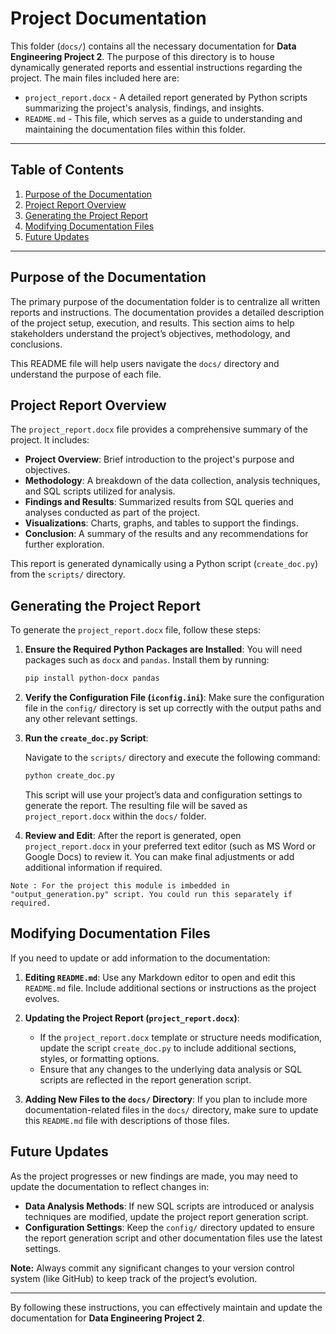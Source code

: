 # Project Documentation

This folder (`docs/`) contains all the necessary documentation for **Data Engineering Project 2**. The purpose of this directory is to house dynamically generated reports and essential instructions regarding the project. The main files included here are:

- `project_report.docx` - A detailed report generated by Python scripts summarizing the project's analysis, findings, and insights.
- `README.md` - This file, which serves as a guide to understanding and maintaining the documentation files within this folder.

---

## Table of Contents

1. [Purpose of the Documentation](#purpose-of-the-documentation)
2. [Project Report Overview](#project-report-overview)
3. [Generating the Project Report](#generating-the-project-report)
4. [Modifying Documentation Files](#modifying-documentation-files)
5. [Future Updates](#future-updates)

---

## Purpose of the Documentation

The primary purpose of the documentation folder is to centralize all written reports and instructions. The documentation provides a detailed description of the project setup, execution, and results. This section aims to help stakeholders understand the project’s objectives, methodology, and conclusions.

This README file will help users navigate the `docs/` directory and understand the purpose of each file.

## Project Report Overview

The `project_report.docx` file provides a comprehensive summary of the project. It includes:

- **Project Overview**: Brief introduction to the project's purpose and objectives.
- **Methodology**: A breakdown of the data collection, analysis techniques, and SQL scripts utilized for analysis.
- **Findings and Results**: Summarized results from SQL queries and analyses conducted as part of the project.
- **Visualizations**: Charts, graphs, and tables to support the findings.
- **Conclusion**: A summary of the results and any recommendations for further exploration.

This report is generated dynamically using a Python script (`create_doc.py`) from the `scripts/` directory.

## Generating the Project Report

To generate the `project_report.docx` file, follow these steps:

1. **Ensure the Required Python Packages are Installed**: You will need packages such as `docx` and `pandas`. Install them by running:

    ```bash
    pip install python-docx pandas
    ```

2. **Verify the Configuration File (`iconfig.ini`)**: Make sure the configuration file in the `config/` directory is set up correctly with the output paths and any other relevant settings.

3. **Run the `create_doc.py` Script**:

    Navigate to the `scripts/` directory and execute the following command:

    ```bash
    python create_doc.py
    ```

    This script will use your project’s data and configuration settings to generate the report. The resulting file will be saved as `project_report.docx` within the `docs/` folder.

4. **Review and Edit**: After the report is generated, open `project_report.docx` in your preferred text editor (such as MS Word or Google Docs) to review it. You can make final adjustments or add additional information if required.

```
Note : For the project this module is imbedded in "output_generation.py" script. You could run this separately if required.
```

## Modifying Documentation Files

If you need to update or add information to the documentation:

1. **Editing `README.md`**: Use any Markdown editor to open and edit this `README.md` file. Include additional sections or instructions as the project evolves.

2. **Updating the Project Report (`project_report.docx`)**: 
   - If the `project_report.docx` template or structure needs modification, update the script `create_doc.py` to include additional sections, styles, or formatting options.
   - Ensure that any changes to the underlying data analysis or SQL scripts are reflected in the report generation script.

3. **Adding New Files to the `docs/` Directory**: If you plan to include more documentation-related files in the `docs/` directory, make sure to update this `README.md` file with descriptions of those files.

## Future Updates

As the project progresses or new findings are made, you may need to update the documentation to reflect changes in:

- **Data Analysis Methods**: If new SQL scripts are introduced or analysis techniques are modified, update the project report generation script.
- **Configuration Settings**: Keep the `config/` directory updated to ensure the report generation script and other documentation files use the latest settings.

**Note:** Always commit any significant changes to your version control system (like GitHub) to keep track of the project’s evolution.

---

By following these instructions, you can effectively maintain and update the documentation for **Data Engineering Project 2**.
